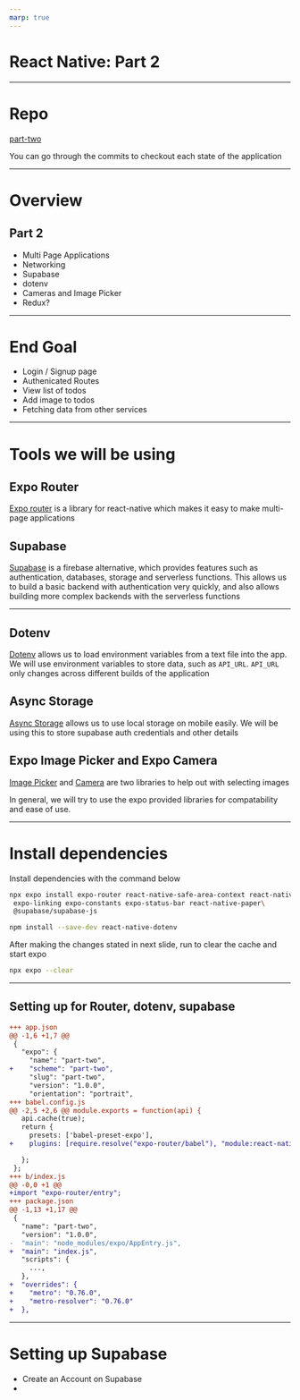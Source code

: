 ```yaml
---
marp: true
---
```


# React Native: Part 2

---
# Repo

[part-two](https://github.com/yadunut/orbital-rn-part-two)

You can go through the commits to checkout each state of the application

---

<!-- _footer: Overview -->
# Overview
## Part 2
- Multi Page Applications
- Networking
- Supabase
- dotenv
- Cameras and Image Picker
- Redux?
---

# End Goal
- Login / Signup page
- Authenicated Routes
- View list of todos
- Add image to todos
- Fetching data from other services

---

# Tools we will be using
## Expo Router
[Expo router](https://expo.github.io/router/docs) is a library for react-native which makes it easy to make multi-page applications
## Supabase
[Supabase](https://supabase.com/) is a firebase alternative, which provides features such as authentication, databases, storage and serverless functions. This allows us to build a basic backend with authentication very quickly, and also allows building more complex backends with the serverless functions

---
## Dotenv
[Dotenv](https://github.com/goatandsheep/react-native-dotenv/) allows us to load environment variables from a text file into the app. We will use environment variables to store data, such as `API_URL`. `API_URL` only changes across different builds of the application

## Async Storage

[Async Storage](https://docs.expo.dev/versions/latest/sdk/async-storage/) allows us to use local storage on mobile easily. We will be using this to store supabase auth credentials and other details

## Expo Image Picker and Expo Camera
[Image Picker](https://docs.expo.dev/versions/latest/sdk/imagepicker/) and [Camera](https://docs.expo.dev/versions/latest/sdk/camera/) are two libraries to help out with selecting images

In general, we will try to use the expo provided libraries for compatability and ease of use.

---

# Install dependencies

Install dependencies with the command below
```bash
npx expo install expo-router react-native-safe-area-context react-native-screens\
 expo-linking expo-constants expo-status-bar react-native-paper\
 @supabase/supabase-js 

npm install --save-dev react-native-dotenv
```

After making the changes stated in next slide, run to clear the cache and start expo
```bash
npx expo --clear
```

---

## Setting up for Router, dotenv, supabase
```diff
+++ app.json
@@ -1,6 +1,7 @@
 {
   "expo": {
     "name": "part-two",
+    "scheme": "part-two",
     "slug": "part-two",
     "version": "1.0.0",
     "orientation": "portrait",
+++ babel.config.js
@@ -2,5 +2,6 @@ module.exports = function(api) {
   api.cache(true);
   return {
     presets: ['babel-preset-expo'],
+    plugins: [require.resolve("expo-router/babel"), "module:react-native-dotenv"],

   };
 };
+++ b/index.js
@@ -0,0 +1 @@
+import "expo-router/entry";
+++ package.json
@@ -1,13 +1,17 @@
 {
   "name": "part-two",
   "version": "1.0.0",
-  "main": "node_modules/expo/AppEntry.js",
+  "main": "index.js",
   "scripts": {
     ...,
   },
+  "overrides": {
+    "metro": "0.76.0",
+    "metro-resolver": "0.76.0"
+  },
```
--- 

# Setting up Supabase
- Create an Account on Supabase
- 